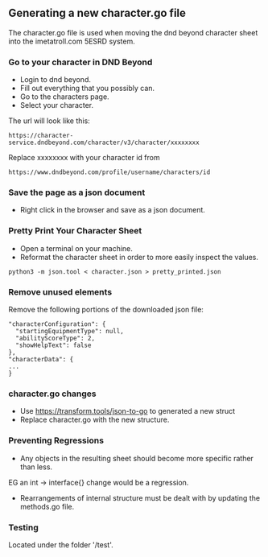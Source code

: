 ## Generating a new character.go file

The character.go file is used when moving the dnd beyond character sheet into
the imetatroll.com 5ESRD system.

### Go to your character in DND Beyond

- Login to dnd beyond.
- Fill out everything that you possibly can.
- Go to the characters page.
- Select your character.

The url will look like this:
```
https://character-service.dndbeyond.com/character/v3/character/xxxxxxxx
```
Replace xxxxxxxx with your character id from
```
https://www.dndbeyond.com/profile/username/characters/id
```

###


### Save the page as a json document

- Right click in the browser and save as a json document.

### Pretty Print Your Character Sheet

- Open a terminal on your machine.
- Reformat the character sheet in order to more easily inspect the values.

```
python3 -m json.tool < character.json > pretty_printed.json
```

### Remove unused elements

Remove the following portions of the downloaded json file:

```
"characterConfiguration": {
  "startingEquipmentType": null,
  "abilityScoreType": 2,
  "showHelpText": false
},
"characterData": {
...
}
```

### character.go changes

- Use https://transform.tools/json-to-go to generated a new struct
- Replace character.go with the new structure.

### Preventing Regressions

- Any objects in the resulting sheet should become more specific rather than less.

EG an int -> interface{} change would be a regression.

- Rearrangements of internal structure must be dealt with by updating the methods.go file.

### Testing

Located under the folder '/test'.
